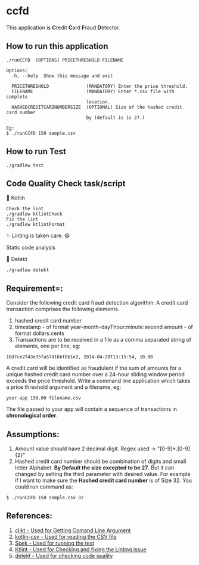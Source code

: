 # ccfd
This application is **C**redit **C**ard **F**raud **D**etector. 


## How to run this application
```$xslt
./runCCFD  [OPTIONS] PRICETHRESHOLD FILENAME

Options:
  -h, --help  Show this message and exit

  PRICETHRESHOLD              (MANDATORY) Enter the price threshold.
  FILENAME                    (MANDATORY) Enter *.csv file with complete
                              location.
  HASHEDCREDITCARDNUMBERSIZE  (OPTIONAL) Size of the hashed credit card number
                              by (default is is 27.)

Eg:
$ ./runCCFD 150 sample.csv
```

## How to run Test
```$xslt
./gradlew test 
```

## Code Quality Check task/script
:star2: Kotlin
```$xslt
Check the lint
./gradlew ktlintCheck
Fix the lint
./gradlew ktlintFormat
```
:sparkles: Linting is taken care. :smiley:

Static code analysis

:dizzy: Detekt
```$xslt
./gradlew detekt
```

## Requirement=:
Consider the following credit card fraud detection algorithm:
A credit card transaction comprises the following elements.
1. hashed credit card number
2. timestamp - of format year-month-dayThour:minute:second
amount - of format dollars.cents
3. Transactions are to be received in a file as a comma separated string of elements, one per line,
eg:
```aidl
10d7ce2f43e35fa57d1bbf8b1e2, 2014-04-29T13:15:54, 10.00
```
A credit card will be identified as fraudulent if the sum of amounts for a unique hashed credit
card number over a 24-hour sliding window period exceeds the price threshold.
Write a command line application which takes a price threshold argument and a filename, eg:

```aidl
your-app 150.00 filename.csv
```
The file passed to your app will contain a sequence of transactions in **chronological order**.

## Assumptions:
1. Amount value should have 2 decimal digit. Regex used -> "[0-9]*.[0-9]{2}"
2. Hashed credit card number should be combination of digits and small letter Alphabet.
 **By Default the size excepted to be 27**. But it can changed by setting the third parameter with desired value.
  For example if I want to make sure the **Hashed credit card number** is of Size 32.
  You could run command as:
  ```aidl
$ ./runCCFD 150 sample.csv 32
```



## References:
1. [clikt - Used for Getting Comand Line Argument](https://ajalt.github.io/clikt/) 
2. [kotlin-csv - Used for reading the CSV file](https://github.com/doyaaaaaken/kotlin-csv)
2. [Spek - Used for running the test](https://www.spekframework.org/migration/)
3. [Ktlint - Used for Checking and fixing the Linting issue](https://github.com/pinterest/ktlint)
4. [detekt - Used for checking code quality](https://github.com/detekt/detekt)


